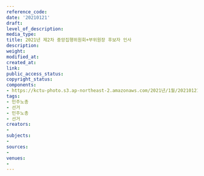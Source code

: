 ```yaml
---
reference_code: 
date: '20210121'
draft: 
level_of_description: 
media_type: 
title: 2021년 제2차 중앙집행위원회+부위원장 후보자 인사
description: 
weight: 
modified_at: 
created_at: 
link: 
public_access_status: 
copyright_status: 
components:
- https://kctu-photo.s3.ap-northeast-2.amazonaws.com/2021년/1월/20210121-2021년+제2차+중앙집행위원회+부위원장+후보자+인사_민주노총_선거_민주노총_선거/_1DX7491.jpg
tags:
- 민주노총
- 선거
- 민주노총
- 선거
creators:
- 
subjects:
- 
sources:
- 
venues:
- 
---
```

